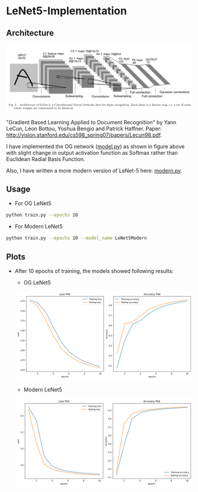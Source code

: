 # LeNet5-Implementation

## Architecture

![LeNet-5 Architecture](./images/architecture.png)

"Gradient Based Learning Applied to Document Recognition" by Yann LeCun, Léon Bottou, Yoshua Bengio and Patrick Haffner.
Paper: http://vision.stanford.edu/cs598_spring07/papers/Lecun98.pdf.

I have implemented the OG network ([model.py](./model/model.py)) as shown in figure above with slight change in output activation function as Softmax rather than Euclidean Radial Basis Function.

Also, I have written a more modern version of LeNet-5 here: [modern.py](./model/modern.py).

## Usage

- For OG LeNet5

```bash
python train.py --epochs 10
```

- For Modern LeNet5

```bash
python train.py --epochs 10 --model_name LeNet5Modern 
```

## Plots

- After 10 epochs of training, the models showed following results:

    - OG LeNet5

    ![OG LeNet-5 Loss and Accuracy Plots](./results/LeNet5.png)

    - Modern LeNet5

    ![Modern LeNet-5 Loss and Accuracy Plots](./results/LeNet5Modern.png)
